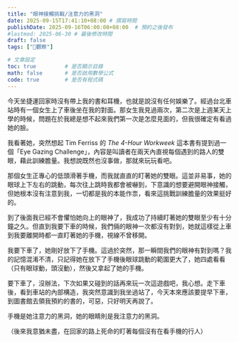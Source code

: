 ```yaml
---
title: "眼神接觸挑戰/注意力的黑洞"
date: 2025-09-15T17:41:10+08:00 # 撰寫時間
publishDate: 2025-09-16T06:00:00+08:00  # 預約之後發布
#lastmod: 2025-06-30 # 最後修改時間
draft: false
tags: ["🤔觀察"]

# 文章設定
toc: true         # 是否顯示目錄
math: false       # 是否啟用數學公式
code: true        # 是否有程式碼
---
```


今天坐捷運回家時沒有帶上我的書和耳機，也就是說沒有任何娛樂了。經過台北車站時有一個女生上了車後坐在我的對面。那女生我見過兩次，第二次是上週某天上學的時候，問題在於我總是想不起來我們第一次是怎麼見面的，但我很確定有看過她的臉。

我看著她，突然想起 Tim Ferriss 的 _The 4-Hour Workweek_ 這本書有提到過一個「Eye Gazing Challenge」，內容是叫讀者在兩天內直視每個遇到的路人的雙眼，藉此訓練膽量。我想說既然也沒事做，那就來玩玩看吧。

那個女生正專心的低頭滑著手機，而我就直直的盯著她的雙眼。這並非易事，她的眼球上下左右的跳動，每次往上跳時我都會被嚇到，下意識的想要避開眼神接觸，但她根本沒有注意到我，一切都是我的本能作祟，看來這挑戰訓練膽量的效果挺好的。

到了後面我已經不會懼怕她向上的眼神了，我成功了持續盯著她的雙眼至少有十分鐘之久。但直到我要下車的時候，我們倆的眼神一次都沒有對到，她就這樣從上車到我要離開時都一直盯著她的手機，視線不曾移開。

我要下車了，她剛好放下了手機。這過於突然，那一瞬間我們的眼神有對到嗎？我的記憶混淆不清，只記得她在放下了手機後眼球跳動的範圍更大了，她四處看看（只有眼球動，頭沒動），然後又拿起了她的手機。

要下車了，沒辦法，下次如果又碰到的話再來玩一次這遊戲吧，我心想。走下車後，看到車站的內部構造，我突然意識到我坐過站了，今天本來應該要提早下車，到圖書館去領我預約的書的，可惡，只好明天再說了。

手機是她注意力的黑洞，她的眼睛則是我注意力的黑洞。

（後來我意猶未盡，在回家的路上死命的盯著每個沒有在看手機的行人）